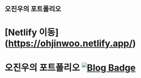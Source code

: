 ## 오진우의 포트폴리오
# [Netlify 이동] (https://ohjinwoo.netlify.app/) <br>
# 오진우의 포트폴리오 [![Blog Badge](http://img.shields.io/badge/-git-white?style=flat-square&logo=Git&link=https://Jangton.github.io)](https://Jangton.github.io)
